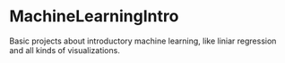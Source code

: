 # MachineLearningIntro
Basic projects about introductory machine learning, like liniar regression and all kinds of visualizations.
